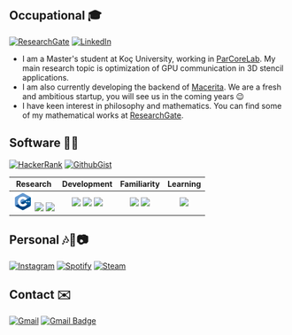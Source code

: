 

## Occupational 🎓
 [![ResearchGate](https://img.shields.io/badge/style-Erhan%20Tezcan-green?logo=ResearchGate&style=flat&label=ResearchGate&color=00ccbb&link=https://www.researchgate.net/profile/Erhan_Tezcan)](https://www.researchgate.net/profile/Erhan_Tezcan) [![LinkedIn](https://img.shields.io/badge/style-Erhan%20Tezcan-green?logo=LinkedIn&style=flat&label=LinkedIn&color=0077b5&link=https://www.linkedin.com/in/erhan-tezcan-2b95bb114)](https://www.linkedin.com/in/erhan-tezcan-2b95bb114) 
- I am a Master's student at Koç University, working in [ParCoreLab](https://parcorelab.ku.edu.tr/). My main research topic is optimization of GPU communication in 3D stencil applications.
- I am also currently developing the backend of [Macerita](https://www.macerita.com/). We are a fresh and ambitious startup, you will see us in the coming years 😉
- I have keen interest in philosophy and mathematics. You can find some of my mathematical works at [ResearchGate](https://www.researchgate.net/profile/Erhan_Tezcan).



## Software 👨‍💻
[![HackerRank](https://img.shields.io/badge/style-erhany-green?logo=HackerRank&style=flat&label=HackerRank&color=2ec866&link=https://www.hackerrank.com/profile/erhany)](https://www.hackerrank.com/profile/erhany) [![GithubGist](https://img.shields.io/badge/-erhant-green?logo=GitHub&style=flat&label=Gists&color=181717&link=https://gist.github.com/erhant)](https://gist.github.com/erhant) 

| Research | Development | Familiarity | Learning |
|:--------:|:-----------:|:-----------:|:----:|
| <a href="https://en.cppreference.com/w/" target="_blank"><img height="35" src="https://github.com/vscode-icons/vscode-icons/blob/master/icons/file_type_cpp3.svg"></a> <a href="https://developer.nvidia.com/cuda-zone" target="_blank"><img height="35" src="https://github.com/uiwjs/file-icons/blob/master/icon/cuda.svg"></a> <a href="https://slurm.schedmd.com/overview.html" target="_blank"><img height="35" src="https://upload.wikimedia.org/wikipedia/commons/3/3a/Slurm_logo.svg"></a> | <a href="https://nodejs.org/en/" target="_blank"><img height="35" src="https://www.vectorlogo.zone/logos/nodejs/nodejs-icon.svg"></a> <a href="https://www.mongodb.com/" target="_blank"><img height="35" src="https://www.vectorlogo.zone/logos/mongodb/mongodb-icon.svg"></a> <a href="https://aws.amazon.com/" target="_blank"><img height="35" src="https://www.vectorlogo.zone/logos/amazon_aws/amazon_aws-ar21.svg"></a> | <a href="https://www.python.org/" target="_blank"><img height="35" src="https://www.vectorlogo.zone/logos/python/python-icon.svg"></a> <a href="https://golang.org/" target="_blank"><img height="35" src="https://www.vectorlogo.zone/logos/golang/golang-icon.svg"></a> | <a href="https://reactjs.org/" target="_blank"><img height="35" src="https://www.vectorlogo.zone/logos/reactjs/reactjs-icon.svg"></a> |

## Personal 🎶🎨📷
[![Instagram](https://img.shields.io/badge/style-erhantezcan-green?logo=instagram&style=flat&label=Instagram&color=c13584&link=https://www.instagram.com/erhantezcan/)](https://www.instagram.com/erhantezcan/) [![Spotify](https://img.shields.io/badge/-erhany-green?logo=Spotify&style=flat&label=Spotify&color=1ed760&link=https://open.spotify.com/user/erhany)](https://open.spotify.com/user/erhany) [![Steam](https://img.shields.io/badge/-erhany-green?logo=Steam&style=flat&label=Steam&color=2a475e&link=https://steamcommunity.com/id/erhanyyy)](https://steamcommunity.com/id/erhanyyy) 

## Contact ✉️
[![Gmail](https://img.shields.io/badge/style-erhany96@gmail.com-green?logo=gmail&style=flat&label=Gmail&color=d14836&link=mailto:erhany96@gmail.com)](mailto:erhany96@gmail.com) [![Gmail Badge](https://img.shields.io/badge/style-etezcan19@ku.edu.tr-green?logo=gmail&style=flat&label=Gmail&color=d14836&link=mailto:etezcan19@ku.edu.tr)](mailto:etezcan19@ku.edu.tr) 
<!-- https://shields.io/category/coverage for badges -->
<!-- testing area -->

<!-- ![visitors](https://visitor-badge.laobi.icu/badge?page_id=erhant.erhant) (visit counter) -->
